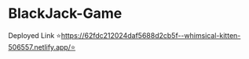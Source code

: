 # BlackJack-Game
Deployed Link ⭐https://62fdc212024daf5688d2cb5f--whimsical-kitten-506557.netlify.app/⭐

